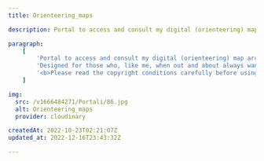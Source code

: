 ```yaml
---
title: Orienteering_maps

description: Portal to access and consult my digital (orienteering) map archive.

paragraph:
    [
        'Portal to access and consult my digital (orienteering) map archive.<br>',
        'Designed for those who, like me, when out and about always want to visit new places but with an orienteering map underneath.',
        '<b>Please read the copyright conditions carefully before using the maps.</b>',
    ]

img:
  src: /v1666484271/Portali/86.jpg
  alt: Orienteering_maps
  provider: cloudinary

createdAt: 2022-10-23T02:21:07Z
updated_at: 2022-12-16T23:43:32Z

---
```

